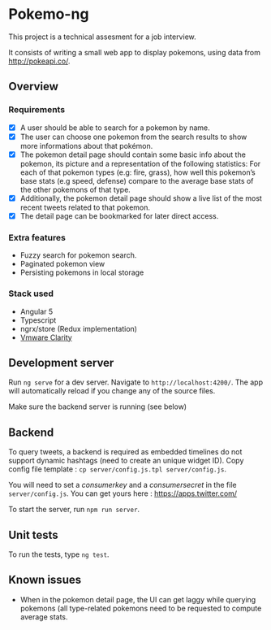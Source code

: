 # Pokemo-ng

This project is a technical assesment for a job interview.

It consists of writing a small web app to display pokemons, using data from http://pokeapi.co/. 

## Overview

### Requirements

- [x] A user should be able to search for a pokemon by name.
- [x] The user can choose one pokemon from the search results to show more informations
about that pokémon.
- [x] The pokemon detail page should contain some basic info about the pokemon, its picture
and a representation of the following statistics: For each of that pokemon types (e.g: fire,
grass), how well this pokemon’s base stats (e.g speed, defense) compare to the average
base stats of the other pokemons of that type.
- [x] Additionally, the pokemon detail page should show a live list of the most recent tweets
related to that pokemon.
- [x] The detail page can be bookmarked for later direct access.

### Extra features

- Fuzzy search for pokemon search.
- Paginated pokemon view
- Persisting pokemons in local storage

### Stack used

- Angular 5
- Typescript
- ngrx/store (Redux implementation)
- [Vmware Clarity](https://vmware.github.io/clarity/)

## Development server

Run `ng serve` for a dev server. Navigate to `http://localhost:4200/`. The app will automatically reload if you change any of the source files.

Make sure the backend server is running (see below)

## Backend

To query tweets, a backend is required as embedded timelines do not support dynamic hashtags (need to create an unique widget ID).
Copy config file template : `cp server/config.js.tpl server/config.js`.

You will need to set a _consumerkey_ and a _consumersecret_ in the file `server/config.js`. You can get yours here : https://apps.twitter.com/ 

To start the server, run `npm run server`.

## Unit tests

To run the tests, type `ng test`.

## Known issues

- When in the pokemon detail page, the UI can get laggy while querying pokemons (all type-related pokemons need to be requested to compute average stats.
